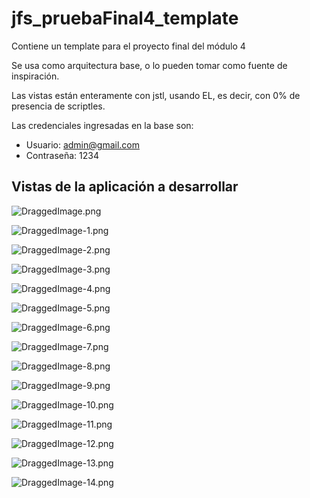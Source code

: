 # jfs_pruebaFinal4_template
Contiene un template para el proyecto final del módulo 4

Se usa como arquitectura base, o lo pueden tomar como fuente de inspiración.

Las vistas están enteramente con jstl, usando EL, es decir, con 0% de presencia de scriptles.

Las credenciales ingresadas en la base son:
+ Usuario: admin@gmail.com
+ Contraseña: 1234

## Vistas de la aplicación a desarrollar

<p><img src="https://github.com/elrerag/pintamiweb/blob/master/jfst/pruebaFinalMod004/DraggedImage.png?raw=true" alt="DraggedImage.png"></p>

<p><img src="https://github.com/elrerag/pintamiweb/blob/master/jfst/pruebaFinalMod004/DraggedImage-1.png?raw=true" alt="DraggedImage-1.png"></p>

<p><img src="https://github.com/elrerag/pintamiweb/blob/master/jfst/pruebaFinalMod004/DraggedImage-2.png?raw=true" alt="DraggedImage-2.png"></p>

<p><img src="https://github.com/elrerag/pintamiweb/blob/master/jfst/pruebaFinalMod004/DraggedImage-3.png?raw=true" alt="DraggedImage-3.png"></p>

<p><img src="https://github.com/elrerag/pintamiweb/blob/master/jfst/pruebaFinalMod004/DraggedImage-4.png?raw=true" alt="DraggedImage-4.png"></p>

<p><img src="https://github.com/elrerag/pintamiweb/blob/master/jfst/pruebaFinalMod004/DraggedImage-5.png?raw=true" alt="DraggedImage-5.png"></p>


<p><img src="https://github.com/elrerag/pintamiweb/blob/master/jfst/pruebaFinalMod004/DraggedImage-6.png?raw=true" alt="DraggedImage-6.png"></p>


<p><img src="https://github.com/elrerag/pintamiweb/blob/master/jfst/pruebaFinalMod004/DraggedImage-7.png?raw=true" alt="DraggedImage-7.png"></p>


<p><img src="https://github.com/elrerag/pintamiweb/blob/master/jfst/pruebaFinalMod004/DraggedImage-8.png?raw=true" alt="DraggedImage-8.png"></p>


<p><img src="https://github.com/elrerag/pintamiweb/blob/master/jfst/pruebaFinalMod004/DraggedImage-9.png?raw=true" alt="DraggedImage-9.png"></p>


<p><img src="https://github.com/elrerag/pintamiweb/blob/master/jfst/pruebaFinalMod004/DraggedImage-10.png?raw=true" alt="DraggedImage-10.png"></p>

<p><img src="https://github.com/elrerag/pintamiweb/blob/master/jfst/pruebaFinalMod004/DraggedImage-11.png?raw=true" alt="DraggedImage-11.png"></p>

<p><img src="https://github.com/elrerag/pintamiweb/blob/master/jfst/pruebaFinalMod004/DraggedImage-12.png?raw=true" alt="DraggedImage-12.png"></p>

<p><img src="https://github.com/elrerag/pintamiweb/blob/master/jfst/pruebaFinalMod004/DraggedImage-13.png?raw=true" alt="DraggedImage-13.png"></p>

<p><img src="https://github.com/elrerag/pintamiweb/blob/master/jfst/pruebaFinalMod004/DraggedImage-14.png?raw=true" alt="DraggedImage-14.png"></p>
